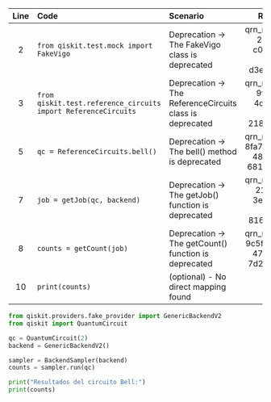 | Line | Code | Scenario | Reference | Artifact | Refactoring |   
| :--: | :--- | :------- | :-------: | :------- | :---------- | 
| 2 | `from qiskit.test.mock import FakeVigo` | Deprecation -> The FakeVigo class is deprecated | qrn_notax_ddbb-203ce4fc-c0db-4a02-805d-d3efbed47466 | qiskit.test.mock | `from qiskit.providers.fake_provider import GenericBackendV2` |
| 3 | `from qiskit.test.reference_circuits import ReferenceCircuits` | Deprecation -> The ReferenceCircuits class is deprecated | qrn_notax_ddbb-9f940bc6-4df3-4cdd-8267-218d027fb253 | qiskit.test.reference_circuits | `from qiskit.quantum_info import QuantumCircuit` |
| 5 | `qc = ReferenceCircuits.bell()` | Deprecation -> The bell() method is deprecated | qrn_notax_ddbb-8fa78c41-fe65-4855-a211-6812b683b158 | ReferenceCircuits | `qc = QuantumCircuit(2)` |
| 7 | `job = getJob(qc, backend)` | Deprecation -> The getJob() function is deprecated | qrn_notax_ddbb-2125b2ad-3e2e-494b-b0de-816d0703f19c | mylib | `sampler = BackendSampler(backend)` |
| 8 | `counts = getCount(job)` | Deprecation -> The getCount() function is deprecated | qrn_notax_ddbb-9c5ff30f-89b3-477d-8e94-7d231d6ab6bd | mylib | `counts = sampler.run(qc)` |
| 10 | `print(counts)` | (optional) - No direct mapping found | IK | print |  | 

```python  
from qiskit.providers.fake_provider import GenericBackendV2
from qiskit import QuantumCircuit

qc = QuantumCircuit(2)
backend = GenericBackendV2()

sampler = BackendSampler(backend)
counts = sampler.run(qc)

print("Resultados del circuito Bell:")
print(counts)
```